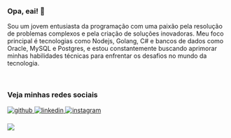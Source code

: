 ### Opa, eai! 👋
Sou um jovem entusiasta da programação com uma paixão pela resolução de problemas complexos e pela criação de soluções inovadoras. Meu foco principal é tecnologias como Nodejs, Golang, C# e bancos de dados como Oracle, MySQL e Postgres, e estou constantemente buscando aprimorar minhas habilidades técnicas para enfrentar os desafios no mundo da tecnologia.

<br/>  

### Veja minhas redes sociais
<div align="left">
  <a href="https://github.com/viniciusvacare" target="_blank">
  <img src=https://img.shields.io/badge/github-%23000000.svg?&style=for-the-badge&logo=github&logoColor=white alt=github style="margin-bottom: 5px;" />
  </a>
  <a href="https://linkedin.com/in/vinicius-vacare" target="_blank">
  <img src=https://img.shields.io/badge/linkedin-%23000000.svg?&style=for-the-badge&logo=linkedin&logoColor=white alt=linkedin style="margin-bottom: 5px;" />
  </a>
  <a href="https://instagram.com/viniciusvacare" target="_blank">
  <img src=https://img.shields.io/badge/instagram-%23000000.svg?&style=for-the-badge&logo=instagram&logoColor=white alt=instagram style="margin-bottom: 5px;" />
  </a>  
</div>  
  
<br/>  
<div align="left"><img src="https://github-readme-stats.vercel.app/api/top-langs/?username=viniciusvacare&layout=compact&hide_border=true&theme=transparent" align="center" /></div>  

<br/>  
